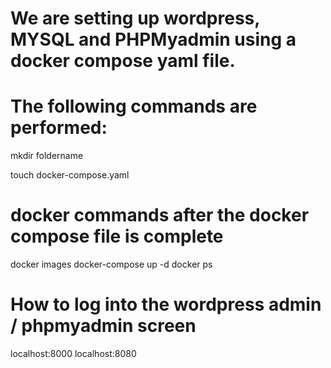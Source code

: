 # We are setting up wordpress, MYSQL and PHPMyadmin using a docker compose yaml file.

# The following commands are performed:

mkdir foldername

touch docker-compose.yaml

# docker commands after the docker compose file is complete
docker images
docker-compose up -d
docker ps

# How to log into the wordpress admin / phpmyadmin screen
localhost:8000
localhost:8080

